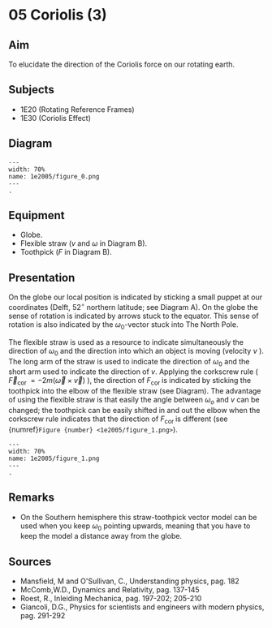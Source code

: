 
# 05 Coriolis (3) 
  
## Aim   
 To elucidate the direction of the Coriolis force on our rotating earth.    
  
## Subjects   
* 1E20 (Rotating Reference Frames) 
* 1E30 (Coriolis Effect)   

## Diagram
    
```{figure} figures/figure_0.png  
---  
width: 70%  
name: 1e2005/figure_0.png  
---  
. 
```
     
  
## Equipment   
 *  Globe. 
 *  Flexible straw ($v$ and $\omega$ in Diagram B). 
 *  Toothpick ($F$ in Diagram B).
    
  
## Presentation   
On the globe our local position is indicated by sticking a small puppet at our coordinates (Delft, $52^{\circ}$ northern latitude; see Diagram A). On the globe the sense of rotation is indicated by arrows stuck to the equator. This sense of rotation is also indicated by the $\omega_{0}$-vector stuck into The North Pole.

The flexible straw is used as a resource to indicate simultaneously the direction of $\omega_{0}$ and the direction into which an object is moving (velocity $v$ ). The long arm of the straw is used to indicate the direction of $\omega_{0}$ and the short arm used to indicate the direction of $v$. Applying the corkscrew rule ( $\vec{F}_{\text {cor }}=-2 m(\vec{\omega} \times \vec{v})$ ), the direction of $F_{\text {cor }}$ is indicated by sticking the toothpick into the elbow of the flexible straw (see Diagram). The advantage of using the flexible straw is that easily the angle between $\omega_{o}$ and $v$ can be changed; the toothpick can be easily shifted in and out the elbow when the corkscrew rule indicates that the direction of $F_{\text {cor }}$ is different (see {numref}`Figure {number} <1e2005/figure_1.png>`).     

```{figure} figures/figure_1.png  
---  
width: 70%  
name: 1e2005/figure_1.png  
---  
. 
```
   
  
## Remarks
*  On the Southern hemisphere this straw-toothpick vector model can be used when you keep $\omega_{0}$ pointing upwards, meaning that you have to keep the model a distance away from the globe.
   
  
## Sources
 *  Mansfield, M and O'Sullivan, C., Understanding physics, pag. 182 
 *  McComb,W.D., Dynamics and Relativity, pag. 137-145 
 *  Roest, R., Inleiding Mechanica, pag. 197-202; 205-210 
 *  Giancoli, D.G., Physics for scientists and engineers with modern physics, pag. 291-292
  